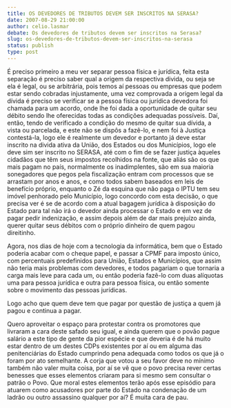 ```yaml
---
title: OS DEVEDORES DE TRIBUTOS DEVEM SER INSCRITOS NA SERASA?
date: 2007-08-29 21:00:00
author: celio.lasmar
debate: Os devedores de tributos devem ser inscritos na Serasa?
slug: os-devedores-de-tributos-devem-ser-inscritos-na-serasa
status: publish 
type: post
---
```


É preciso primeiro a meu ver separar pessoa física e jurídica, feita esta separação é preciso saber qual a origem da respectiva divida, ou seja se ela é legal, ou se arbitrária, pois temos aí pessoas ou empresas que podem estar sendo cobradas injustamente, uma vez comprovada a origem legal da dívida é preciso se verificar se a pessoa física ou jurídica devedora foi chamada para um acordo, onde lhe foi dada a oportunidade de quitar seu débito sendo lhe oferecidas todas as condições adequadas possíveis. Daí, então, tendo de verificado a condição do mesmo de quitar sua dívida, a vista ou parcelada, e este não se dispôs a fazê-lo, e nem foi à Justiça contestá-la, logo ele é realmente um devedor e portanto já deve estar inscrito na divida ativa da União, dos Estados ou dos Municípios, logo ele deve sim ser inscrito no SERASA, até com o fim de se fazer justiça àqueles cidadãos que têm seus impostos recolhidos na fonte, que aliás são os que mais pagam no país, normalmente os inadimplentes, são em sua maioria sonegadores que pegos pela fiscalização entram com processos que se arrastam por anos e anos, e como todos sabem baseados em leis de benefício próprio, enquanto o Zé da esquina que não paga o IPTU tem seu imóvel penhorado pelo Município, logo concordo com esta decisão, o que precisa ver é se de acordo com a atual bagagem jurídica à disposição do Estado para tal não irá o devedor ainda processar o Estado e em vez de pagar pedir indenização, e assim depois além de dar mais prejuízo ainda, querer quitar seus débitos com o próprio dinheiro de quem pagou direitinho.  

Agora, nos dias de hoje com a tecnologia da informática, bem que o Estado poderia acabar com o cheque papel, e passar a CPMF para imposto único, com percentuais predefinidos para União, Estados e Municípios, que assim não teria mais problemas com devedores, e todos pagariam o que tornaria a carga mais leve para cada um, ou então poderia fazê-lo com duas alíquotas uma para pessoa jurídica e outra para pessoa física, ou então somente sobre o movimento das pessoas jurídicas.  

Logo acho que quem deve tem que pagar por questão de justiça a quem já pagou e continua a pagar.  

Quero aproveitar o espaço para protestar contra os promotores que livraram a cara deste safado seu igual, e ainda querem que o povão pague salário a este tipo de gente da pior espécie e que deveria é de há muito estar dentro de um destes CDPs existentes por aí ou em alguma das penitenciárias do Estado cumprindo pena adequada como todos os que já o foram por ato semelhante. A corja que votou a seu favor deve no mínimo também não valer muita coisa, por aí se vê que o povo precisa rever certas benesses que esses elementos criaram para si mesmo sem consultar o patrão o Povo. Que moral estes elementos terão após esse episódio para atuarem como acusadores por parte do Estado na condenação de um ladrão ou outro assassino qualquer por aí? É muita cara de pau.
